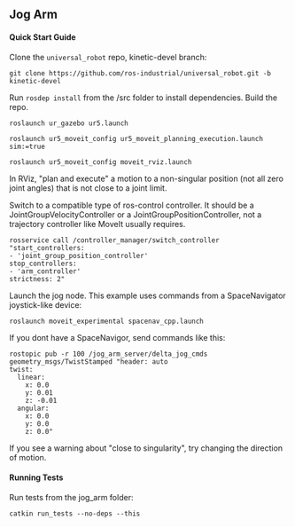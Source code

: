 ## Jog Arm

#### Quick Start Guide

Clone the `universal_robot` repo, kinetic-devel branch:

  `git clone https://github.com/ros-industrial/universal_robot.git -b kinetic-devel`

Run `rosdep install` from the /src folder to install dependencies. Build the repo.

  `roslaunch ur_gazebo ur5.launch`

  `roslaunch ur5_moveit_config ur5_moveit_planning_execution.launch sim:=true`

  `roslaunch ur5_moveit_config moveit_rviz.launch`

In RViz, "plan and execute" a motion to a non-singular position (not all zero joint angles) that is not close to a joint limit.

Switch to a compatible type of ros-control controller. It should be a JointGroupVelocityController or a JointGroupPositionController, not a trajectory controller like MoveIt usually requires.

```
rosservice call /controller_manager/switch_controller "start_controllers:
- 'joint_group_position_controller'
stop_controllers:
- 'arm_controller'
strictness: 2"
```

Launch the jog node. This example uses commands from a SpaceNavigator joystick-like device:

  `roslaunch moveit_experimental spacenav_cpp.launch`

If you dont have a SpaceNavigor, send commands like this:

```
rostopic pub -r 100 /jog_arm_server/delta_jog_cmds geometry_msgs/TwistStamped "header: auto
twist:
  linear:
    x: 0.0
    y: 0.01
    z: -0.01
  angular:
    x: 0.0
    y: 0.0
    z: 0.0"
```

If you see a warning about "close to singularity", try changing the direction of motion.

#### Running Tests

Run tests from the jog\_arm folder:

  `catkin run_tests --no-deps --this`

